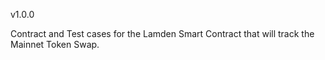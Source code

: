 v1.0.0

Contract and Test cases for the Lamden Smart Contract that will track the Mainnet Token Swap.